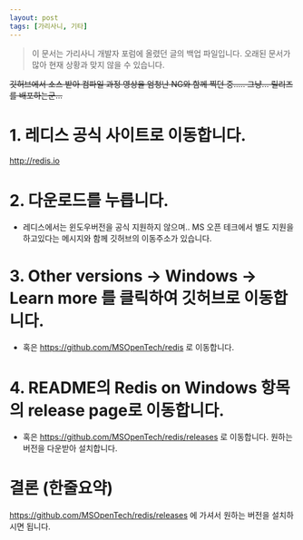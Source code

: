 ```yaml
---
layout: post
tags: [가리사니, 기타]
---
```


> 이 문서는 가리사니 개발자 포럼에 올렸던 글의 백업 파일입니다.
오래된 문서가 많아 현재 상황과 맞지 않을 수 있습니다.


~~깃허브에서 소스 받아 컴파일 과정 영상을 엄청난 NG와 함께 찍던 중.....
그냥... 릴리즈를 배포하는군...~~

# 1. 레디스 공식 사이트로 이동합니다.
http://redis.io

# 2. 다운로드를 누릅니다.
- 레디스에서는 윈도우버전을 공식 지원하지 않으며.. MS 오픈 테크에서 별도 지원을 하고있다는 메시지와 함께 깃허브의 이동주소가 있습니다.

# 3. Other versions -> Windows -> Learn more 를 클릭하여 깃허브로 이동합니다.
- 혹은 https://github.com/MSOpenTech/redis 로 이동합니다.

# 4. README의 Redis on Windows 항목의 release page로 이동합니다.
- 혹은 https://github.com/MSOpenTech/redis/releases 로 이동합니다.
원하는 버전을 다운받아 설치합니다.


# 결론 (한줄요약)
https://github.com/MSOpenTech/redis/releases 에 가셔서 원하는 버전을 설치하시면 됩니다.
